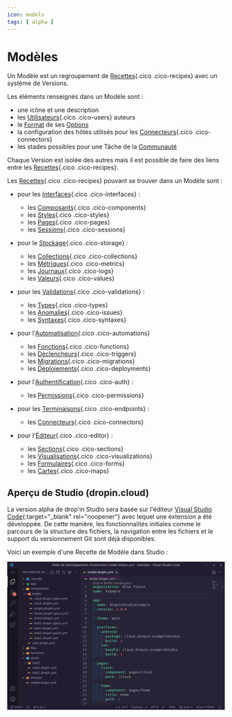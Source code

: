 ```yaml
---
icon: models
tags: [ alpha ]
---
```

# Modèles

Un Modèle est un regroupement de [Recettes](/fr/concepts/catalog/recipes/){.cico .cico-recipes} avec un système de Versions.

Les éléments renseignés dans un Modèle sont :

- une icône et une description
- les [Utilisateurs](/fr/concepts/owners/users/){.cico .cico-users} auteurs
- le [Format](/fr/concepts/recipes/formats/) de ses [Options](/fr/concepts/recipes/options/)
- la configuration des hôtes utilisés pour les [Connecteurs](/fr/concepts/endpoints/connectors/){.cico .cico-connectors}
- les stades possibles pour une Tâche de la [Communauté](/fr/cloud/#communaute)

Chaque Version est isolée des autres mais il est possible de faire des liens entre les [Recettes](/fr/concepts/catalog/recipes/){.cico .cico-recipes}.

Les [Recettes](/fr/concepts/catalog/recipes/){.cico .cico-recipes} pouvant se trouver dans un Modèle sont :

- pour les [Interfaces](/fr/concepts/interfaces/){.cico .cico-interfaces} :
    - les [Composants](/fr/concepts/interfaces/components/){.cico .cico-components}
    - les [Styles](/fr/concepts/interfaces/styles/){.cico .cico-styles}
    - les [Pages](/fr/concepts/interfaces/pages/){.cico .cico-pages}
    - les [Sessions](/fr/concepts/interfaces/sessions/){.cico .cico-sessions}

- pour le [Stockage](/fr/concepts/storage/){.cico .cico-storage} :
    - les [Collections](/fr/concepts/storage/collections/){.cico .cico-collections}
    - les [Métriques](/fr/concepts/storage/metrics/){.cico .cico-metrics}
    - les [Journaux](/fr/concepts/storage/logs/){.cico .cico-logs}
    - les [Valeurs](/fr/concepts/storage/values/){.cico .cico-values}

- pour les [Validations](/fr/concepts/validations/){.cico .cico-validations} :
    - les [Types](/fr/concepts/validations/types/){.cico .cico-types}
    - les [Anomalies](/fr/concepts/validations/issues/){.cico .cico-issues}
    - les [Syntaxes](/fr/concepts/validations/syntaxes/){.cico .cico-syntaxes}

- pour l'[Automatisation](/fr/concepts/automations/){.cico .cico-automations}
    - les [Fonctions](/fr/concepts/automations/functions/){.cico .cico-functions}
    - les [Déclencheurs](/fr/concepts/automations/triggers/){.cico .cico-triggers}
    - les [Migrations](/fr/concepts/automations/migrations/){.cico .cico-migrations}
    - les [Déploiements](/fr/concepts/automations/deployments/){.cico .cico-deployments}

- pour l'[Authentification](/fr/concepts/auth/){.cico .cico-auth} :
    - les [Permissions](/fr/concepts/auth/permissions/){.cico .cico-permissions}

- pour les [Terminaisons](/fr/concepts/endpoints/){.cico .cico-endpoints} :
    - les [Connecteurs](/fr/concepts/endpoints/connectors/){.cico .cico-connectors}

- pour l'[Éditeur](/fr/concepts/editor/){.cico .cico-editor} :
    - les [Sections](/fr/concepts/editor/sections/){.cico .cico-sections}
    - les [Visualisations](/fr/concepts/editor/visualizations/){.cico .cico-visualizations}
    - les [Formulaires](/fr/concepts/editor/forms/){.cico .cico-forms}
    - les [Cartes](/fr/concepts/editor/maps/){.cico .cico-maps}


## Aperçu de Studio (dropin.cloud)

La version alpha de drop'in Studio sera basée sur l'éditeur [Visual Studio Code](https://code.visualstudio.com/){:target="_blank" rel="noopener"} avec lequel une extension a été développée. De cette manière, les fonctionnalités initiales comme le parcours de la structure des fichiers, la navigation entre les fichiers et le support du versionnement Git sont déjà disponibles.

Voici un exemple d'une Recette de Modèle dans Studio :

![](/assets/studio/model.png)
